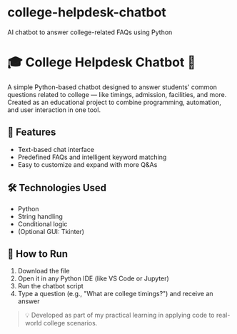 # college-helpdesk-chatbot

AI chatbot to answer college-related FAQs using Python

# 🎓 College Helpdesk Chatbot 🤖

A simple Python-based chatbot designed to answer students' common questions related to college — like timings, admission, facilities, and more. Created as an educational project to combine programming, automation, and user interaction in one tool.

## 💬 Features
- Text-based chat interface
- Predefined FAQs and intelligent keyword matching
- Easy to customize and expand with more Q&As

## 🛠️ Technologies Used
- Python
- String handling
- Conditional logic
- (Optional GUI: Tkinter)

## 🚀 How to Run
1. Download the file
2. Open it in any Python IDE (like VS Code or Jupyter)
3. Run the chatbot script
4. Type a question (e.g., "What are college timings?") and receive an answer

> 💡 Developed as part of my practical learning in applying code to real-world college scenarios.
